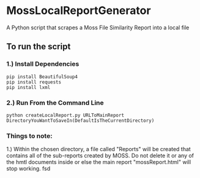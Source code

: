 # MossLocalReportGenerator
A Python script that scrapes a Moss File Similarity Report into a local file
## To run the script
### 1.) Install Dependencies
```angular2
pip install BeautifulSoup4
pip install requests
pip install lxml
```

### 2.) Run From the Command Line
```angular2
python createLocalReport.py URLToMainReport DirectoryYouWantToSaveIn(DefaultIsTheCurrentDirectory)
```

### Things to note:
1.) Within the chosen directory, a file called "Reports" will be created that contains all of the sub-reports created by MOSS.  Do not delete it or any of the hmtl documents inside or else the main report "mossReport.html" will stop working.
fsd
